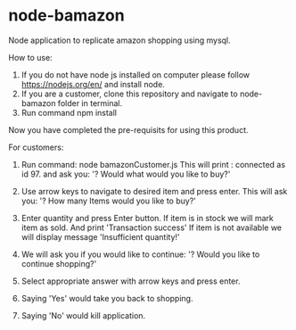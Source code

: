 # node-bamazon
Node application to replicate amazon shopping using mysql.

How to use:
1) If you do not have node js installed on computer please follow https://nodejs.org/en/ and install node.
1) If you are a customer, clone this repository and navigate to node-bamazon folder in terminal.
2) Run command npm install

Now you have completed the pre-requisits for using this product.

For customers: 
1) Run command: node bamazonCustomer.js
This will print : connected as id 97.
and ask you: '? Would what would you like to buy?'

2) Use arrow keys to navigate to desired item and press enter.
This will ask you: '? How many Items would you like to buy?'

3) Enter quantity and press Enter button.
If item is in stock we will mark item as sold. And print 'Transaction success'
If item is not available we will display message 'Insufficient quantity!'

4) We will ask you if you would like to continue: '? Would you like to continue shopping?'

5) Select appropriate answer with arrow keys and press enter.

6) Saying 'Yes' would take you back to shopping.

7) Saying 'No' would kill application.
